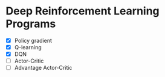 Deep Reinforcement Learning Programs
===
* [x] Policy gradient
* [x] Q-learning
* [x] DQN
* [ ] Actor-Critic
* [ ] Advantage Actor-Critic